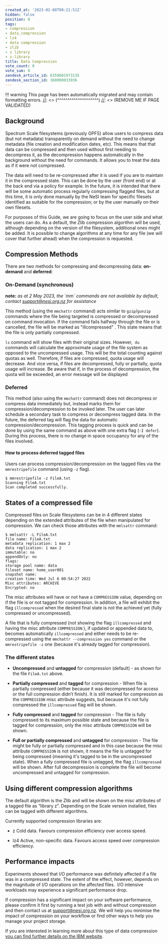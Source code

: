 ```yaml
---
created_at: '2023-02-08T00:21:51Z'
hidden: false
position: 0
tags:
- compression
- data_compression
- lz4
- data compression
- zlib
- z library
- z-library
title: Data Compression
vote_count: 0
vote_sum: 0
zendesk_article_id: 6359601973135
zendesk_section_id: 360000033936
---
```




[//]: <> (REMOVE ME IF PAGE VALIDATED)
[//]: <> (vvvvvvvvvvvvvvvvvvvv)
!!! warning
    This page has been automatically migrated and may contain formatting errors.
[//]: <> (^^^^^^^^^^^^^^^^^^^^)
[//]: <> (REMOVE ME IF PAGE VALIDATED)

## Background

Spectrum Scale filesystems (previously GPFS) allow users to compress
data (but not metadata) transparently on demand without the need to
change metadata (file creation and modification dates, etc). This means
that that data can be compressed and then used without first needing to
decompress it, as the decompression happens automatically in the
background without the need for commands. It allows you to treat the
data as if it were not compressed.

The data will need to be re-compressed after it is used if you are to
maintain it in the compressed state. This can be done by the user (front
end) or at the back end via a policy for example. In the future, it is
intended that there will be some automatic process regularly compressing
flagged files, but at this time, it is only done manually by the NeSI
team for specific filesets identified as suitable for the compression;
or by the user manually on their own filesets.

For purposes of this Guide, we are going to focus on the user side and
what the users can do. As a default, the Zlib compression algorithm will
be used, although depending on the version of the filesystem, additional
ones might be added. It is possible to change algorithms at any time for
any file (we will cover that further ahead) when the compression is
requested.

## Compression Methods

There are two methods for compressing and decompressing data:
**on-demand** and **deferred**:

### On-Demand (synchronous)

**note:** *as at 2 May 2023, the \`mm\` commands are not available by
default, contact <support@nesi.org.nz> for assistance*

This method (using the `mmchattr` command) acts similar to
`gzip`/`gunzip` commands where the file being targeted is compressed or
decompressed on command invocation. If the command fails halfway through
the file or is cancelled, the file will be marked as "illcompressed" .
This state means that the file is only partially compressed.

`ls` command will show files with their original sizes. However,  `du`
commands will calculate the approximate usage of the file system as
opposed to the uncompressed usage. This will be the total counting
against quotas as well. Therefore, if files are compressed, quota usage
will decrease. And vice versa, if files are decompressed, fully or
partially, quota usage will increase. Be aware that if, in the process
of decompression, the quota will be exceeded, an error message will be
displayed



### Deferred

This method (also using the `mmchattr` command) does not decompress or
compress data immediately but, instead marks them for
compression/decompression to be invoked later. The user can later
schedule a secondary task to compress or decompress tagged data. In the
future, the deferred tag will flag the data for automatic
compression/decompression. This tagging process is quick and can be done
by using the same command as above with one extra flag (`-I defer`).
During this process, there is no change in space occupancy for any of
the files involved.



#### How to process deferred tagged files

Users can process compression/decompression on the tagged files via the
`mmrestripefile` command (using `-z` flag).

``` sl
$ mmrestripefile -z FileA.txt
Scanning FileA.txt
Scan completed successfully.
```

## States of a compressed file

Compressed files on Scale filesystems can be in 4 different states
depending on the extended attributes of the file when manipulated for
compression. We can check those attributes with the `mmlsattr` command:

``` sl
$ mmlsattr -L FileA.txt
file name: FileA.txt
metadata replication: 1 max 2
data replication: 1 max 2
immutable: no
appendOnly: no
flags:
storage pool name: data
fileset name: home_user001
snapshot name:
creation time: Wed Jul 6 00:54:27 2022
Misc attributes: ARCHIVE
Encrypted: no
```

The misc attributes will have or not have a `COMPRESSION` value,
depending on if the file is or not tagged for compression. In addition,
a file will exhibit the flag `illcompressed` when the desired final
state is not the achieved yet (fully compressed or uncompressed).

A file that is fully compressed (not showing the flag `illcompressed`
and having the misc attribute `COMPRESSION` ), if updated or appended
data to, becomes automatically `illcompressed` and either needs to be
re-compressed using the `mmchattr --compression yes` command or the
`mmrestripefile -z` one (because it's already tagged for compression).

### The different states

-   **Uncompressed** and **untagged** for compression (default) - as
shown for the file `FileA.txt` above.

-   **Partially compressed** and **tagged** for compression - When file
is partially compressed (either because it was decompressed for
access or the full compression didn’t finish). It is still marked
for compression as the `COMPRESSION` misc attribute suggests, but
because it's not fully compressed the `illcompressed` flag will be
shown.

-   **Fully compressed** and **tagged** for compression - The file is
fully compressed to its maximum possible state and because the file
is tagged for compression, only the misc attribute `COMPRESSION`
will be shown.

-   **Full or partially compressed** and **untagged** for compression -
The file might be fully or partially compressed and in this case
because the misc attribute `COMPRESSION` is not shown, it means the
file is untagged for being compressed (meaning it's tagged to be in
the uncompressed state). When a fully compressed file is untagged,
the flag `illcompressed` will be shown. After full decompression is
complete the file will become uncompressed and untagged for
compression.

## Using different compression algorithms

The default algorithm is the Zlib and will be shown on the misc
attributes of a tagged file as “library z”. Depending on the Scale
version installed, files can be tagged with different algorithms.

Currently supported compression libraries are:

-   z Cold data. Favours compression efficiency over access speed.

-   lz4 Active, non-specific data. Favours access speed over compression
efficiency.

## Performance impacts

Experiments showed that I/O performance was definitely affected if a
file was in a compressed state. The extent of the effect, however,
depends on the magnitude of I/O operations on the affected files.  I/O
intensive workloads may experience a significant performance drop.

If compression has a significant impact on your software performance,
please confirm it first by running a test job with and without
compression and then contact us at <support@nesi.org.nz>. We will help
you minimise the impact of compression on your workflow or find other
ways to help you manage your project storage.

If you are interested in learning more about this type of data
compression [you can find further details on the IBM
website](https://www.ibm.com/docs/en/spectrum-scale/4.2.2?topic=systems-file-compression).